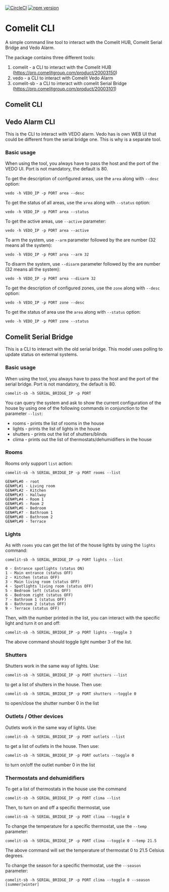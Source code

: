 [![CircleCI](https://circleci.com/gh/madchicken/comelit-client.svg?style=shield)](https://circleci.com/gh/madchicken/comelit-client)
[![npm version](https://badge.fury.io/js/comelit-client.svg)](https://badge.fury.io/js/comelit-client)

# Comelit CLI
A simple command line tool to interact with the Comelit HUB, Comelit Serial Bridge and Vedo Alarm.

The package contains three different tools:
1. comelit - a CLI to interact with the Comelit HUB (https://pro.comelitgroup.com/product/20003150)
2. vedo - a CLI to interact with Comelit Vedo Alarm
3. comelit-sb - a CLI to interact with comelit Serial Bridge (https://pro.comelitgroup.com/product/20003101)

## Comelit CLI

## Vedo Alarm CLI

This is the CLI to interact with VEDO alarm. Vedo has is own WEB UI that could be different from the serial bridge one.
This is why is a separate tool.

### Basic usage
When using the tool, you always have to pass the host and the port of the VEDO UI. Port is not mandatory,
the default is 80.

To get the description of configured areas, use the `area` along with `--desc` option:

`vedo -h VEDO_IP -p PORT area --desc`

To get the status of all areas, use the `area` along with `--status` option:

`vedo -h VEDO_IP -p PORT area --status`

To get the active areas, use `--active` parameter:

`vedo -h VEDO_IP -p PORT area --active`

To arm the system, use `--arm` parameter followed by the are number (32 means all the system):

`vedo -h VEDO_IP -p PORT area --arm 32`

To disarm the system, use `--disarm` parameter followed by the are number (32 means all the system):

`vedo -h VEDO_IP -p PORT area --disarm 32`

To get the description of configured zones, use the `zone` along with `--desc` option:

`vedo -h VEDO_IP -p PORT zone --desc`

To get the status of area use the `area` along with `--status` option:

`vedo -h VEDO_IP -p PORT zone --status`

## Comelit Serial Bridge

This is a CLI to interact with the old serial bridge. This model uses polling to update status on external systems.

### Basic usage
When using the tool, you always have to pass the host and the port of the serial bridge. Port is not mandatory,
the default is 80.

`comelit-sb -h SERIAL_BRIDGE_IP -p PORT`

You can query the system and ask to show the current configuration of the house by using one of the following
commands in conjunction to the parameter `--list`:

* rooms - prints the list of rooms in the house
* lights - prints the list of lights in the house
* shutters - prints out the list of shutters/blinds
* clima - prints out the list of thermostats/dehumidifiers in the house

### Rooms
Rooms only support `list` action:

`comelit-sb -h SERIAL_BRIDGE_IP -p PORT rooms --list`

```text
GEN#PL#0 - root
GEN#PL#1 - Living room
GEN#PL#2 - Kitchen
GEN#PL#3 - Hallway
GEN#PL#4 - Room 1
GEN#PL#5 - Room 2
GEN#PL#6 - Bedroom
GEN#PL#7 - Bathroom 1
GEN#PL#8 - Bathroom 2
GEN#PL#9 - Terrace
```

### Lights

As with `rooms` you can get the list of the house lights by using the `lights` command:

`comelit-sb -h SERIAL_BRIDGE_IP -p PORT lights --list`

```text
0 - Entrance spotlights (status ON)
1 - Main entrance (status OFF)
2 - Kitchen (status OFF)
3 - Main living room (status OFF)
4 - Spotlights living room (status OFF)
5 - Bedroom left (status OFF)
6 - Bedroom right (status OFF)
7 - Bathroom 1 (status OFF)
8 - Bathroom 2 (status OFF)
9 - Terrace (status OFF)
```

Then, with the number printed in the list, you can interact with the specific light and turn it on and off:

`comelit-sb -h SERIAL_BRIDGE_IP -p PORT lights --toggle 3`

The above command should toggle light number 3 of the list.

### Shutters

Shutters work in the same way of lights. Use:

`comelit-sb -h SERIAL_BRIDGE_IP -p PORT shutters --list`

to get a list of shutters in the house. Then use:

`comelit-sb -h SERIAL_BRIDGE_IP -p PORT shutters --toggle 0`

to open/close the shutter number 0 in the list

### Outlets / Other devices

Outlets work in the same way of lights. Use:

`comelit-sb -h SERIAL_BRIDGE_IP -p PORT outlets --list`

to get a list of outlets in the house. Then use:

`comelit-sb -h SERIAL_BRIDGE_IP -p PORT outlets --toggle 0`

to turn on/off the outlet number 0 in the list

### Thermostats and dehumidifiers

To get a list of thermostats in the house use the command 

`comelit-sb -h SERIAL_BRIDGE_IP -p PORT clima --list`

Then, to turn on and off a specific thermostat, use

`comelit-sb -h SERIAL_BRIDGE_IP -p PORT clima --toggle 0`

To change the temperature for a specific thermostat, use the `--temp` parameter:

`comelit-sb -h SERIAL_BRIDGE_IP -p PORT clima --toggle 0 --temp 21.5`

The above command will set the temperature of thermostat 0 to 21.5 Celsius degrees.

To change the season for a specific thermostat, use the `--season` parameter:

`comelit-sb -h SERIAL_BRIDGE_IP -p PORT clima --toggle 0 --season [summer|winter]`

